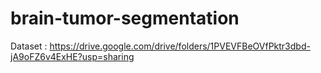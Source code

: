 # brain-tumor-segmentation
Dataset : https://drive.google.com/drive/folders/1PVEVFBeOVfPktr3dbd-jA9oFZ6v4ExHE?usp=sharing
